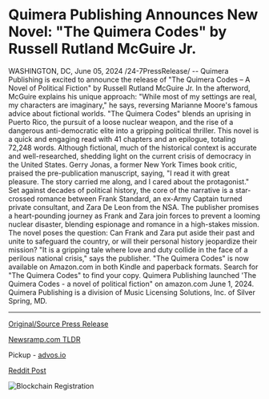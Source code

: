 # Quimera Publishing Announces New Novel: "The Quimera Codes" by Russell Rutland McGuire Jr.

WASHINGTON, DC, June 05, 2024 /24-7PressRelease/ -- Quimera Publishing is excited to announce the release of "The Quimera Codes – A Novel of Political Fiction" by Russell Rutland McGuire Jr.  In the afterword, McGuire explains his unique approach: "While most of my settings are real, my characters are imaginary," he says, reversing Marianne Moore's famous advice about fictional worlds.  "The Quimera Codes" blends an uprising in Puerto Rico, the pursuit of a loose nuclear weapon, and the rise of a dangerous anti-democratic elite into a gripping political thriller. This novel is a quick and engaging read with 41 chapters and an epilogue, totaling 72,248 words. Although fictional, much of the historical context is accurate and well-researched, shedding light on the current crisis of democracy in the United States.  Gerry Jonas, a former New York Times book critic, praised the pre-publication manuscript, saying, "I read it with great pleasure. The story carried me along, and I cared about the protagonist."  Set against decades of political history, the core of the narrative is a star-crossed romance between Frank Standard, an ex-Army Captain turned private consultant, and Zara De Leon from the NSA. The publisher promises a heart-pounding journey as Frank and Zara join forces to prevent a looming nuclear disaster, blending espionage and romance in a high-stakes mission.  The novel poses the question: Can Frank and Zara put aside their past and unite to safeguard the country, or will their personal history jeopardize their mission? "It is a gripping tale where love and duty collide in the face of a perilous national crisis," says the publisher.  "The Quimera Codes" is now available on Amazon.com in both Kindle and paperback formats. Search for "The Quimera Codes" to find your copy.  Quimera Publishing launched 'The Quimera Codes - a novel of political fiction" on amazon.com June 1, 2024. Quimera Publishing is a division of Music Licensing Solutions, Inc. of Silver Spring, MD. 

---

[Original/Source Press Release](https://www.24-7pressrelease.com/press-release/511426/quimera-publishing-announces-new-novel-the-quimera-codes-by-russell-rutland-mcguire-jr)
                    

[Newsramp.com TLDR](https://newsramp.com/curated-news/new-political-fiction-novel-the-quimera-codes-released-by-quimera-publishing/e4ddad3d27ea6876efb69d8a80f7327a) 


Pickup - [advos.io](https://advos.io/en/quimera-publishing-releases-political-thriller-the-quimera-codes-by-russell-rutland-mcguire-jr/20243838)
 



[Reddit Post](https://www.reddit.com/r/BookNews/comments/1d8jvt8/new_political_fiction_novel_the_quimera_codes/) 



![Blockchain Registration](https://cdn.newsramp.app/24-7PressRelease/qrcode/246/5/glueH4jz.webp)